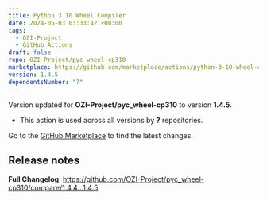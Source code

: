 ```yaml
---
title: Python 3.10 Wheel Compiler
date: 2024-05-03 03:33:42 +00:00
tags:
  - OZI-Project
  - GitHub Actions
draft: false
repo: OZI-Project/pyc_wheel-cp310
marketplace: https://github.com/marketplace/actions/python-3-10-wheel-compiler
version: 1.4.5
dependentsNumber: "?"
---
```



Version updated for **OZI-Project/pyc_wheel-cp310** to version **1.4.5**.
- This action is used across all versions by **?** repositories.

Go to the [GitHub Marketplace](https://github.com/marketplace/actions/python-3-10-wheel-compiler) to find the latest changes.

## Release notes

**Full Changelog**: https://github.com/OZI-Project/pyc_wheel-cp310/compare/1.4.4...1.4.5

